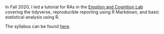In Fall 2020, I led a tutorial for RAs in the [Emotion and Cognition Lab](https://gero.usc.edu/labs/matherlab/) covering the tidyverse, reproducible reporting using R Markdown, and basic statistical analysis using R. 

The syllabus can be found [here](https://shelbybachman.github.io/RA-tutorial-2020/).
